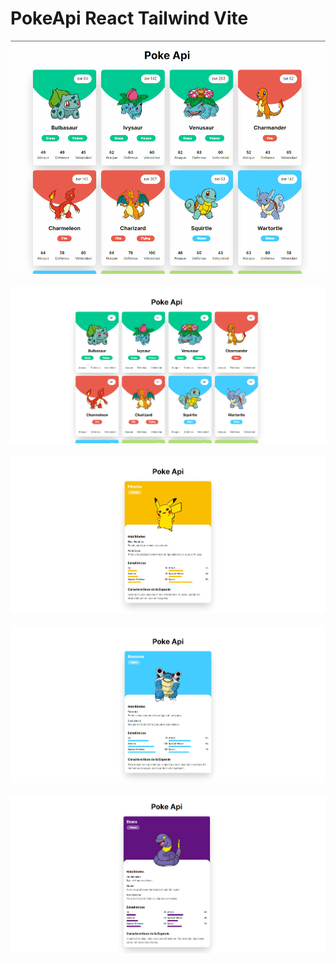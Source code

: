 # PokeApi React Tailwind Vite
![Capture](/captures/capture_gif.gif)&nbsp;
![Capture](/captures/capture-4.png)&nbsp;
![Capture](/captures/capture-3.png)&nbsp;
![Capture](/captures/capture-2.png)&nbsp;
![Capture](/captures/capture.png)&nbsp;
